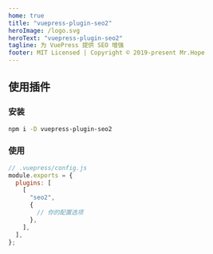 ```yaml
---
home: true
title: "vuepress-plugin-seo2"
heroImage: /logo.svg
heroText: "vuepress-plugin-seo2"
tagline: 为 VuePress 提供 SEO 增强
footer: MIT Licensed | Copyright © 2019-present Mr.Hope
---
```


## 使用插件

### 安装

```bash
npm i -D vuepress-plugin-seo2
```

### 使用

```js
// .vuepress/config.js
module.exports = {
  plugins: [
    [
      "seo2",
      {
        // 你的配置选项
      },
    ],
  ],
};
```
